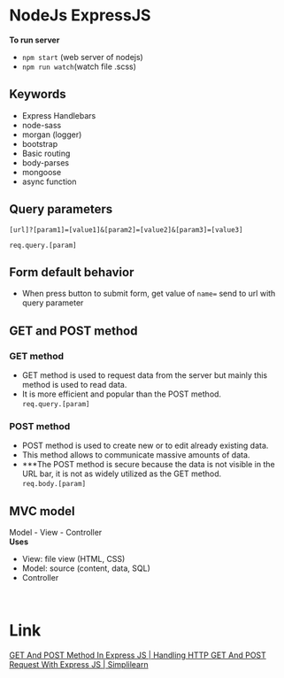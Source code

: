 # NodeJs ExpressJS
**To run server**
- `npm start` (web server of nodejs)
- `npm run watch`(watch file .scss)

## Keywords
- Express Handlebars
- node-sass
- morgan (logger)
- bootstrap
- Basic routing
- body-parses
- mongoose
- async function
## Query parameters
```
[url]?[param1]=[value1]&[param2]=[value2]&[param3]=[value3]

req.query.[param]
```

## Form default behavior
- When press button to submit form, get value of `name=` send to url with query parameter

## GET and POST method
### GET method
- GET method is used to request data from the server but mainly this method is used to read data.
- It is more efficient and popular than the POST method.<br />
`req.query.[param]`
### POST method
- POST method is used to create new or to edit already existing data.
- This method allows to communicate massive amounts of data.
- ***The POST method is secure because the data is not visible in the URL bar, it is not as widely utilized as the GET method.<br />
`req.body.[param]`

## MVC model
Model - View - Controller <br />
**Uses**
- View: file view (HTML, CSS)
- Model: source (content, data, SQL)
- Controller 
<br />

# Link
[GET And POST Method In Express JS | Handling HTTP GET And POST Request With Express JS | Simplilearn](https://www.youtube.com/watch?v=urg-a6i0HEc)